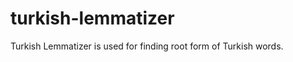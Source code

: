 turkish-lemmatizer
==================

Turkish Lemmatizer is used for finding root form of Turkish words.
